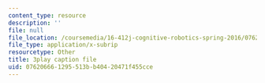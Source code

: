 ```yaml
---
content_type: resource
description: ''
file: null
file_location: /coursemedia/16-412j-cognitive-robotics-spring-2016/076206661295513bb40420471f455cce_I2uSCTUHsUI.vtt
file_type: application/x-subrip
resourcetype: Other
title: 3play caption file
uid: 07620666-1295-513b-b404-20471f455cce
---
```

